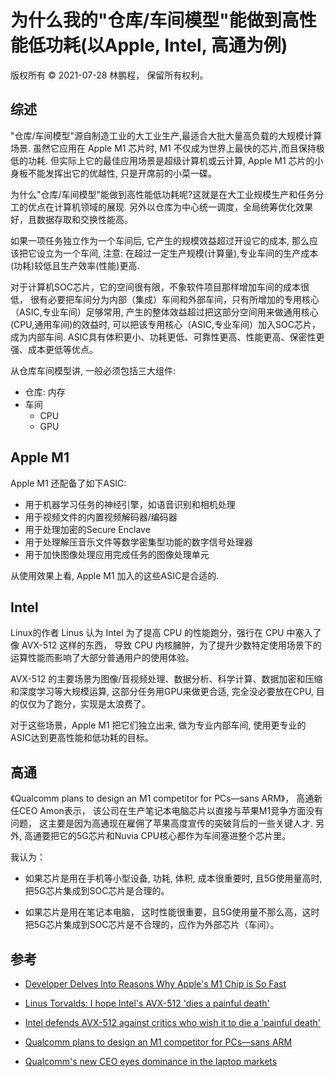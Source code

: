 # 为什么我的"仓库/车间模型"能做到高性能低功耗(以Apple, Intel, 高通为例)

版权所有 © 2021-07-28 林鹏程， 保留所有权利。

## 综述

"仓库/车间模型"源自制造工业的大工业生产,最适合大批大量高负载的大规模计算场景. 虽然它应用在 Apple M1 芯片时, 
M1 不仅成为世界上最快的芯片,而且保持极低的功耗. 但实际上它的最佳应用场景是超级计算机或云计算, 
Apple M1 芯片的小身板不能发挥出它的优越性, 只是开席前的小菜一碟。 

为什么"仓库/车间模型"能做到高性能低功耗呢?这就是在大工业规模生产和任务分工的优点在计算机领域的展现.
另外以仓库为中心统一调度，全局统筹优化效果好，且数据存取和交换性能高。

如果一项任务独立作为一个车间后, 它产生的规模效益超过开设它的成本, 那么应该把它设立为一个车间, 
注意: 在超过一定生产规模(计算量),专业车间的生产成本(功耗)较低且生产效率(性能)更高.


对于计算机SOC芯片，它的空间很有限，不象软件项目那样增加车间的成本很低，
很有必要把车间分为内部（集成）车间和外部车间，只有所增加的专用核心（ASIC,专业车间）足够常用,
产生的整体效益超过把这部分空间用来做通用核心(CPU,通用车间)的效益时,
可以把该专用核心（ASIC,专业车间）加入SOC芯片，成为内部车间.
ASIC具有体积更小、功耗更低、可靠性更高、性能更高、保密性更强、成本更低等优点。

从仓库车间模型讲, 一般必须包括三大组件:

- 仓库: 内存
- 车间
  - CPU
  - GPU

## Apple M1

Apple M1 还配备了如下ASIC:

- 用于机器学习任务的神经引擎，如语音识别和相机处理
- 用于视频文件的内置视频解码器/编码器
- 用于处理加密的Secure Enclave
- 用于处理解压音乐文件等数学密集型功能的数字信号处理器
- 用于加快图像处理应用完成任务的图像处理单元

从使用效果上看, Apple M1 加入的这些ASIC是合适的.

## Intel

Linux的作者 Linus 认为 Intel 为了提高 CPU 的性能跑分，强行在 CPU 中塞入了像 AVX-512 这样的东西，
导致 CPU 内核臃肿，为了提升少数特定使用场景下的运算性能而影响了大部分普通用户的使用体验。

AVX-512 的主要场景为图像/音视频处理、数据分析、科学计算、数据加密和压缩和深度学习等大规模运算,
这部分任务用GPU来做更合适, 完全没必要放在CPU, 目的仅仅为了跑分，实现是太浪费了。

对于这些场景，Apple M1 把它们独立出来, 做为专业内部车间, 使用更专业的ASIC达到更高性能和低功耗的目标。

## 高通

《Qualcomm plans to design an M1 competitor for PCs—sans ARM》，
高通新任CEO Amon表示，
该公司在生产笔记本电脑芯片以直接与苹果M1竞争方面没有问题，
这主要是因为高通现在雇佣了苹果高度宣传的突破背后的一些关键人才.
另外, 高通要把它的5G芯片和Nuvia CPU核心都作为车间塞进整个芯片里。

我认为：

- 如果芯片是用在手机等小型设备, 功耗, 体积, 成本很重要时, 且5G使用量高时, 把5G芯片集成到SOC芯片是合理的。

- 如果芯片是用在笔记本电脑， 这时性能很重要，且5G使用量不那么高，这时把5G芯片集成到SOC芯片是不合理的，应作为外部芯片（车间）。

## 参考

- [Developer Delves Into Reasons Why Apple's M1 Chip is So Fast](https://www.macrumors.com/2020/11/30/m1-chip-speed-explanation-developer/)

- [Linus Torvalds: I hope Intel's AVX-512 'dies a painful death'](https://www.zdnet.com/article/linus-torvalds-i-hope-intels-avx-512-dies-a-painful-death/)

- [Intel defends AVX-512 against critics who wish it to die a 'painful death'](https://www.pcworld.com/article/3571956/intel-defends-avx-512-against-critics-who-wish-it-to-die-a-painful-death.html)

- [Qualcomm plans to design an M1 competitor for PCs—sans ARM](
https://arstechnica.com/gadgets/2021/07/qualcomm-ceo-we-can-beat-apple-because-we-poached-talent-from-them/)

- [Qualcomm's new CEO eyes dominance in the laptop markets](https://www.reuters.com/technology/qualcomms-new-ceo-eyes-dominance-laptop-markets-2021-07-01/)
